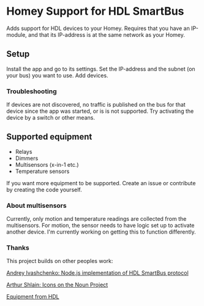 # Homey Support for HDL SmartBus

Adds support for HDL devices to your Homey. Requires that you have an IP-module, and that its IP-address is at the same network as your Homey.

## Setup

Install the app and go to its settings. Set the IP-address and the subnet (on your bus) you want to use. Add devices.

### Troubleshooting

If devices are not discovered, no traffic is published on the bus for that device since the app was started, or is is not supported. Try activating the device by a switch or other means.

## Supported equipment

- Relays
- Dimmers
- Multisensors (x-in-1 etc.)
- Temperature sensors

If you want more equipment to be supported. Create an issue or contribute by creating the code yourself.

### About multisensors

Currently, only motion and temperature readings are collected from the multisensors. For motion, the sensor needs to have logic set up to activate another device. I'm currently working on getting this to function differently.

### Thanks

This project builds on other peoples work:

[Andrey Ivashchenko: Node.js implementation of HDL SmartBus protocol ](https://github.com/caligo-mentis/smart-bus)

[Arthur Shlain: Icons on the Noun Project](https://thenounproject.com/ArtZ91/)

[Equipment from HDL](http://hdlautomation.com/)
